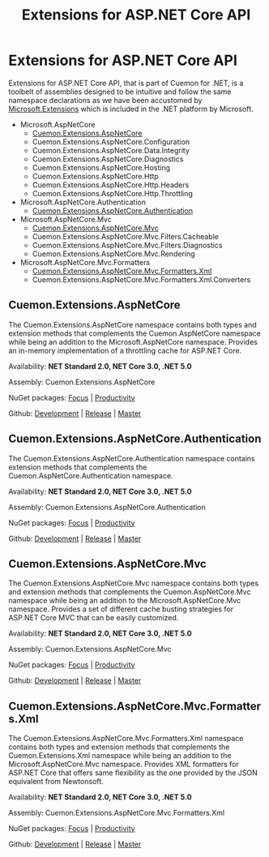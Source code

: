 ﻿---
uid: extensions-aspnet-md
title: Extensions for ASP.NET Core API
---
# Extensions for ASP.NET Core API

Extensions for ASP.NET Core API, that is part of Cuemon for .NET, is a toolbelt of assemblies designed to be intuitive and follow the same namespace declarations as we have been accustomed by [Microsoft.Extensions](https://docs.microsoft.com/en-us/dotnet/api/?view=dotnet-plat-ext-5.0) which is included in the .NET platform by Microsoft.

+ Microsoft.AspNetCore
  + [Cuemon.Extensions.AspNetCore](#cuemonextensionsaspnetcore)
  + Cuemon.Extensions.AspNetCore.Configuration
  + Cuemon.Extensions.AspNetCore.Data.Integrity
  + Cuemon.Extensions.AspNetCore.Diagnostics
  + Cuemon.Extensions.AspNetCore.Hosting
  + Cuemon.Extensions.AspNetCore.Http
  + Cuemon.Extensions.AspNetCore.Http.Headers
  + Cuemon.Extensions.AspNetCore.Http.Throttling
+ Microsoft.AspNetCore.Authentication
  + [Cuemon.Extensions.AspNetCore.Authentication](#cuemonextensionsaspnetcoreauthentication)
+ Microsoft.AspNetCore.Mvc
  + [Cuemon.Extensions.AspNetCore.Mvc](#cuemonextensionsaspnetcoremvc)
  + Cuemon.Extensions.AspNetCore.Mvc.Filters.Cacheable
  + Cuemon.Extensions.AspNetCore.Mvc.Filters.Diagnostics
  + Cuemon.Extensions.AspNetCore.Mvc.Rendering
+ Microsoft.AspNetCore.Mvc.Formatters
  + [Cuemon.Extensions.AspNetCore.Mvc.Formatters.Xml](#cuemonextensionsaspnetcoremvcformattersxml)
  + Cuemon.Extensions.AspNetCore.Mvc.Formatters.Xml.Converters

## Cuemon.Extensions.AspNetCore

The Cuemon.Extensions.AspNetCore namespace contains both types and extension methods that complements the Cuemon.AspNetCore namespace while being an addition to the Microsoft.AspNetCore namespace. Provides an in-memory implementation of a throttling cache for ASP.NET Core.

Availability: **NET Standard 2.0, NET Core 3.0, .NET 5.0**

Assembly: Cuemon.Extensions.AspNetCore

NuGet packages: [Focus](https://www.nuget.org/packages/Cuemon.Extensions.AspNetCore) | [Productivity](https://www.nuget.org/packages/Cuemon.AspNetCore.App)

Github: [Development](https://github.com/gimlichael/Cuemon/tree/development/src/Cuemon.Extensions.AspNetCore) | [Release](https://github.com/gimlichael/Cuemon/tree/release/src/Cuemon.Extensions.AspNetCore) | [Master](https://github.com/gimlichael/Cuemon/tree/master/src/Cuemon.Extensions.AspNetCore)

## Cuemon.Extensions.AspNetCore.Authentication

The Cuemon.Extensions.AspNetCore.Authentication namespace contains extension methods that complements the Cuemon.AspNetCore.Authentication namespace.

Availability: **NET Standard 2.0, NET Core 3.0, .NET 5.0**

Assembly: Cuemon.Extensions.AspNetCore.Authentication

NuGet packages: [Focus](https://www.nuget.org/packages/Cuemon.Extensions.AspNetCore.Authentication) | [Productivity](https://www.nuget.org/packages/Cuemon.AspNetCore.App)

Github: [Development](https://github.com/gimlichael/Cuemon/tree/development/src/Cuemon.Extensions.AspNetCore.Authentication) | [Release](https://github.com/gimlichael/Cuemon/tree/release/src/Cuemon.Extensions.AspNetCore.Authentication) | [Master](https://github.com/gimlichael/Cuemon/tree/master/src/Cuemon.Extensions.AspNetCore.Authentication)

## Cuemon.Extensions.AspNetCore.Mvc

The Cuemon.Extensions.AspNetCore.Mvc namespace contains both types and extension methods that complements the Cuemon.AspNetCore.Mvc namespace while being an addition to the Microsoft.AspNetCore.Mvc namespace. Provides a set of different cache busting strategies for ASP.NET Core MVC that can be easily customized.

Availability: **NET Standard 2.0, NET Core 3.0, .NET 5.0**

Assembly: Cuemon.Extensions.AspNetCore.Mvc

NuGet packages: [Focus](https://www.nuget.org/packages/Cuemon.Extensions.AspNetCore.Mvc) | [Productivity](https://www.nuget.org/packages/Cuemon.AspNetCore.App)

Github: [Development](https://github.com/gimlichael/Cuemon/tree/development/src/Cuemon.Extensions.AspNetCore.Mvc) | [Release](https://github.com/gimlichael/Cuemon/tree/release/src/Cuemon.Extensions.AspNetCore.Mvc) | [Master](https://github.com/gimlichael/Cuemon/tree/master/src/Cuemon.Extensions.AspNetCore.Mvc)

## Cuemon.Extensions.AspNetCore.Mvc.Formatters.Xml

The Cuemon.Extensions.AspNetCore.Mvc.Formatters.Xml namespace contains both types and extension methods that complements the Cuemon.Extensions.Xml namespace while being an addition to the Microsoft.AspNetCore.Mvc namespace. Provides XML formatters for ASP.NET Core that offers same flexibility as the one provided by the JSON equivalent from Newtonsoft.

Availability: **NET Standard 2.0, NET Core 3.0, .NET 5.0**

Assembly: Cuemon.Extensions.AspNetCore.Mvc.Formatters.Xml

NuGet packages: [Focus](https://www.nuget.org/packages/Cuemon.Extensions.AspNetCore.Mvc.Formatters.Xml) | [Productivity](https://www.nuget.org/packages/Cuemon.AspNetCore.App)

Github: [Development](https://github.com/gimlichael/Cuemon/tree/development/src/Cuemon.Extensions.AspNetCore.Mvc.Formatters.Xml) | [Release](https://github.com/gimlichael/Cuemon/tree/release/src/Cuemon.Extensions.AspNetCore.Mvc.Formatters.Xml) | [Master](https://github.com/gimlichael/Cuemon/tree/master/src/Cuemon.Extensions.AspNetCore.Mvc.Formatters.Xml)